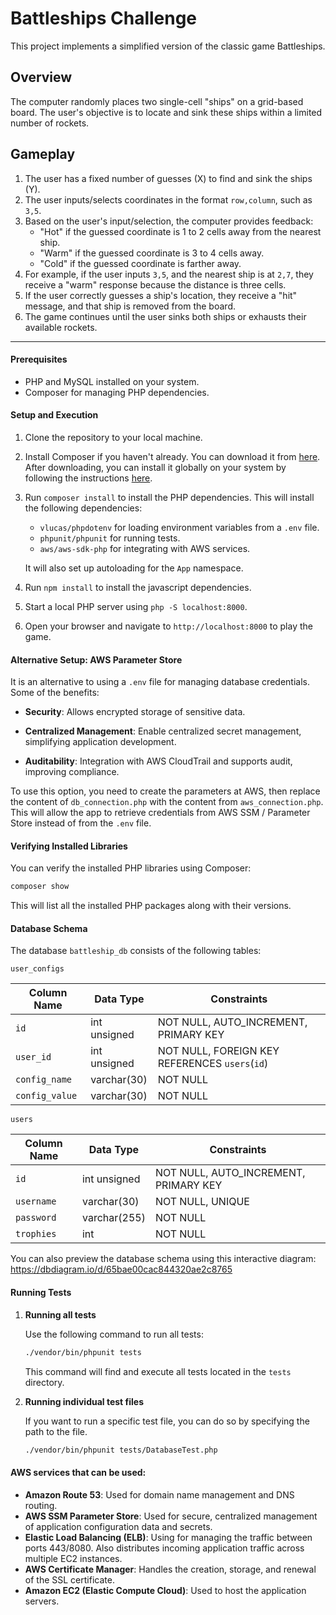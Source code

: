 # Battleships Challenge

This project implements a simplified version of the classic game Battleships.

## Overview

The computer randomly places two single-cell "ships" on a grid-based board. The user's objective is to locate and sink these ships within a limited number of rockets.

## Gameplay

1. The user has a fixed number of guesses (X) to find and sink the ships (Y).
2. The user inputs/selects coordinates in the format `row,column`, such as `3,5`.
3. Based on the user's input/selection, the computer provides feedback:
   - "Hot" if the guessed coordinate is 1 to 2 cells away from the nearest ship.
   - "Warm" if the guessed coordinate is 3 to 4 cells away.
   - "Cold" if the guessed coordinate is farther away.
4. For example, if the user inputs `3,5`, and the nearest ship is at `2,7`, they receive a "warm" response because the distance is three cells.
5. If the user correctly guesses a ship's location, they receive a "hit" message, and that ship is removed from the board.
6. The game continues until the user sinks both ships or exhausts their available rockets.

---

#### Prerequisites

- PHP and MySQL installed on your system.
- Composer for managing PHP dependencies.

#### Setup and Execution

1. Clone the repository to your local machine.
2. Install Composer if you haven't already. You can download it from [here](https://getcomposer.org/download/). After downloading, you can install it globally on your system by following the instructions [here](https://getcomposer.org/doc/00-intro.md#globally).
3. Run `composer install` to install the PHP dependencies. This will install the following dependencies:

   - `vlucas/phpdotenv` for loading environment variables from a `.env` file.
   - `phpunit/phpunit` for running tests.
   - `aws/aws-sdk-php` for integrating with AWS services.

   It will also set up autoloading for the `App` namespace.

4. Run `npm install` to install the javascript dependencies.
5. Start a local PHP server using `php -S localhost:8000`.
6. Open your browser and navigate to `http://localhost:8000` to play the game.

#### Alternative Setup: AWS Parameter Store

It is an alternative to using a `.env` file for managing database credentials. Some of the benefits:

- **Security**: Allows encrypted storage of sensitive data.

- **Centralized Management**: Enable centralized secret management, simplifying application development.

- **Auditability**: Integration with AWS CloudTrail and supports audit, improving compliance.

To use this option, you need to create the parameters at AWS, then replace the content of `db_connection.php` with the content from `aws_connection.php`. This will allow the app to retrieve credentials from AWS SSM / Parameter Store instead of from the `.env` file.

#### Verifying Installed Libraries

You can verify the installed PHP libraries using Composer:

```bash
composer show
```

This will list all the installed PHP packages along with their versions.

#### Database Schema

The database `battleship_db` consists of the following tables:

`user_configs`

| Column Name    | Data Type    | Constraints                                    |
| -------------- | ------------ | ---------------------------------------------- |
| `id`           | int unsigned | NOT NULL, AUTO_INCREMENT, PRIMARY KEY          |
| `user_id`      | int unsigned | NOT NULL, FOREIGN KEY REFERENCES `users`(`id`) |
| `config_name`  | varchar(30)  | NOT NULL                                       |
| `config_value` | varchar(30)  | NOT NULL                                       |

`users`

| Column Name | Data Type    | Constraints                           |
| ----------- | ------------ | ------------------------------------- |
| `id`        | int unsigned | NOT NULL, AUTO_INCREMENT, PRIMARY KEY |
| `username`  | varchar(30)  | NOT NULL, UNIQUE                      |
| `password`  | varchar(255) | NOT NULL                              |
| `trophies`  | int          | NOT NULL                              |

You can also preview the database schema using this interactive diagram: https://dbdiagram.io/d/65bae00cac844320ae2c8765

#### Running Tests

1. **Running all tests**

   Use the following command to run all tests:

   ```bash
   ./vendor/bin/phpunit tests
   ```

   This command will find and execute all tests located in the `tests` directory.

2. **Running individual test files**

   If you want to run a specific test file, you can do so by specifying the path to the file.

   ```bash
   ./vendor/bin/phpunit tests/DatabaseTest.php
   ```

#### AWS services that can be used:

- **Amazon Route 53**: Used for domain name management and DNS routing.
- **AWS SSM Parameter Store**: Used for secure, centralized management of application configuration data and secrets.
- **Elastic Load Balancing (ELB)**: Using for managing the traffic between ports 443/8080. Also distributes incoming application traffic across multiple EC2 instances.
- **AWS Certificate Manager**: Handles the creation, storage, and renewal of the SSL certificate.
- **Amazon EC2 (Elastic Compute Cloud)**: Used to host the application servers.